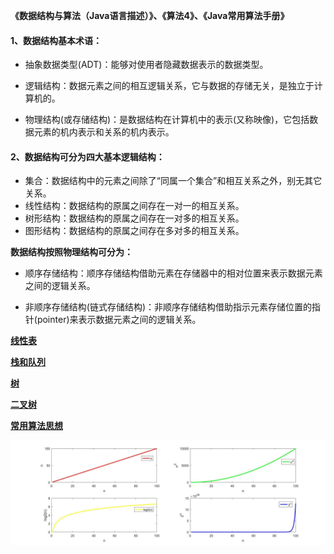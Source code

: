 **《数据结构与算法（Java语言描述）》、《算法4》、《Java常用算法手册》**

#### 1、数据结构基本术语：
 
 - 抽象数据类型(ADT)：能够对使用者隐藏数据表示的数据类型。
 
 - 逻辑结构：数据元素之间的相互逻辑关系，它与数据的存储无关，是独立于计算机的。
 - 物理结构(或存储结构)：是数据结构在计算机中的表示(又称映像)，它包括数据元素的机内表示和关系的机内表示。
 
#### 2、数据结构可分为四大基本逻辑结构：
 - 集合：数据结构中的元素之间除了“同属一个集合”和相互关系之外，别无其它关系。
 - 线性结构：数据结构的原属之间存在一对一的相互关系。
 - 树形结构：数据结构的原属之间存在一对多的相互关系。
 - 图形结构：数据结构的原属之间存在多对多的相互关系。
 
**数据结构按照物理结构可分为：**
 - 顺序存储结构：顺序存储结构借助元素在存储器中的相对位置来表示数据元素之间的逻辑关系。

 - 非顺序存储结构(链式存储结构)：非顺序存储结构借助指示元素存储位置的指针(pointer)来表示数据元素之间的逻辑关系。


**[线性表](https://github.com/chen-eugene/Algorithm/blob/master/file/%E7%BA%BF%E6%80%A7%E8%A1%A8.md)**

**[栈和队列](https://github.com/chen-eugene/Algorithm/blob/master/file/%E6%A0%88%E5%92%8C%E9%98%9F%E5%88%97.md)**

**[树](https://github.com/chen-eugene/Algorithm/blob/master/file/%E6%A0%91.md)**

**[二叉树](https://github.com/chen-eugene/Algorithm/blob/master/file/%E4%BA%8C%E5%8F%89%E6%A0%91.md)**

**[常用算法思想]()**
  
  ![时间复杂度](https://github.com/chen-eugene/Algorithm/blob/master/image/%E5%BE%AE%E4%BF%A1%E5%9B%BE%E7%89%87_20181127230505.jpg)
   
   
   
   
   
   
   
   
   
   
   
   
   
   
   
   
   
   
   
   
   
   
   
   
   
